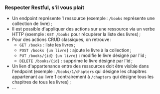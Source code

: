 ### Respecter Restful, s'il vous plait

- Un endpoint représente 1 ressource (exemple : `/books` représente une collection de livre) ;
- Il est possible d'appliquer des actions sur une ressource via un verbe HTTP 
(exemple : `GET /books` pour récupérer la liste des livres) ;
- Pour des actions CRUD classiques, on retrouve :
  - `GET /books` : liste les livres ;
  - `POST /books {un livre}` : ajoute le livre à la collection ;
  - `PUT /books/{id} {un livre}` : modifie le livre désigné par l'id ;
  - `DELETE /books/{id}` : supprime le livre désigné par l'id ;
- Un lien d'appartenance entre des ressources doit être visible dans l'endpoint
(exemple : `/books/1/chapters` qui désigne les chapitres appartenant au livre 1 
contrairement à `/chapters` qui désigne tous les chapitres de tous les livres) ;
- ...

